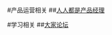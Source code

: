 
#产品运营相关
##<a href="http://www.woshipm.com/" target="_blank">人人都是产品经理</a><br />

#学习相关
##<a href="http://club.topsage.com/" target="_blank">大家论坛</a><br />
